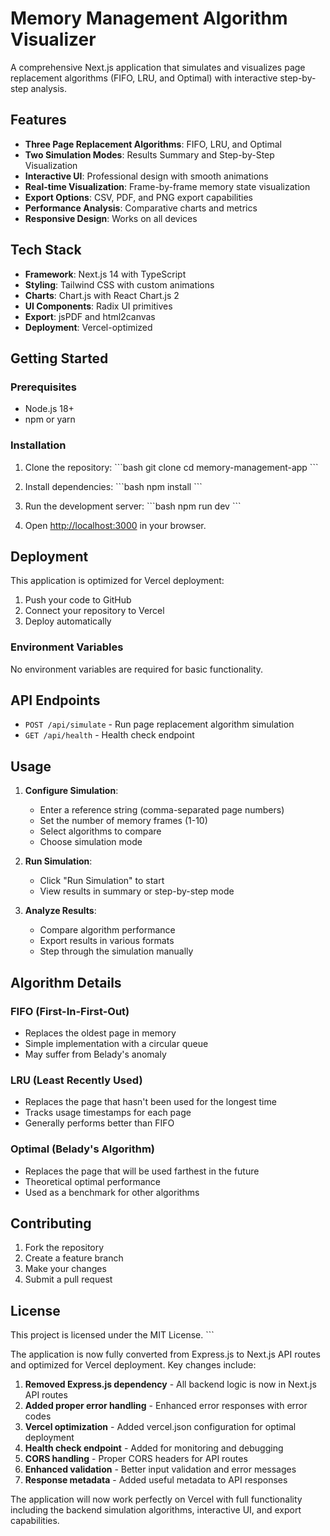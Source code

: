 # Memory Management Algorithm Visualizer

A comprehensive Next.js application that simulates and visualizes page replacement algorithms (FIFO, LRU, and Optimal) with interactive step-by-step analysis.

## Features

- **Three Page Replacement Algorithms**: FIFO, LRU, and Optimal
- **Two Simulation Modes**: Results Summary and Step-by-Step Visualization
- **Interactive UI**: Professional design with smooth animations
- **Real-time Visualization**: Frame-by-frame memory state visualization
- **Export Options**: CSV, PDF, and PNG export capabilities
- **Performance Analysis**: Comparative charts and metrics
- **Responsive Design**: Works on all devices

## Tech Stack

- **Framework**: Next.js 14 with TypeScript
- **Styling**: Tailwind CSS with custom animations
- **Charts**: Chart.js with React Chart.js 2
- **UI Components**: Radix UI primitives
- **Export**: jsPDF and html2canvas
- **Deployment**: Vercel-optimized

## Getting Started

### Prerequisites

- Node.js 18+ 
- npm or yarn

### Installation

1. Clone the repository:
\`\`\`bash
git clone <repository-url>
cd memory-management-app
\`\`\`

2. Install dependencies:
\`\`\`bash
npm install
\`\`\`

3. Run the development server:
\`\`\`bash
npm run dev
\`\`\`

4. Open [http://localhost:3000](http://localhost:3000) in your browser.

## Deployment

This application is optimized for Vercel deployment:

1. Push your code to GitHub
2. Connect your repository to Vercel
3. Deploy automatically

### Environment Variables

No environment variables are required for basic functionality.

## API Endpoints

- `POST /api/simulate` - Run page replacement algorithm simulation
- `GET /api/health` - Health check endpoint

## Usage

1. **Configure Simulation**:
   - Enter a reference string (comma-separated page numbers)
   - Set the number of memory frames (1-10)
   - Select algorithms to compare
   - Choose simulation mode

2. **Run Simulation**:
   - Click "Run Simulation" to start
   - View results in summary or step-by-step mode

3. **Analyze Results**:
   - Compare algorithm performance
   - Export results in various formats
   - Step through the simulation manually

## Algorithm Details

### FIFO (First-In-First-Out)
- Replaces the oldest page in memory
- Simple implementation with a circular queue
- May suffer from Belady's anomaly

### LRU (Least Recently Used)
- Replaces the page that hasn't been used for the longest time
- Tracks usage timestamps for each page
- Generally performs better than FIFO

### Optimal (Belady's Algorithm)
- Replaces the page that will be used farthest in the future
- Theoretical optimal performance
- Used as a benchmark for other algorithms

## Contributing

1. Fork the repository
2. Create a feature branch
3. Make your changes
4. Submit a pull request

## License

This project is licensed under the MIT License.
\`\`\`

The application is now fully converted from Express.js to Next.js API routes and optimized for Vercel deployment. Key changes include:

1. **Removed Express.js dependency** - All backend logic is now in Next.js API routes
2. **Added proper error handling** - Enhanced error responses with error codes
3. **Vercel optimization** - Added vercel.json configuration for optimal deployment
4. **Health check endpoint** - Added for monitoring and debugging
5. **CORS handling** - Proper CORS headers for API routes
6. **Enhanced validation** - Better input validation and error messages
7. **Response metadata** - Added useful metadata to API responses

The application will now work perfectly on Vercel with full functionality including the backend simulation algorithms, interactive UI, and export capabilities.

